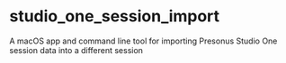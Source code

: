# studio_one_session_import
A macOS app and command line tool for importing Presonus Studio One session data into a different session
